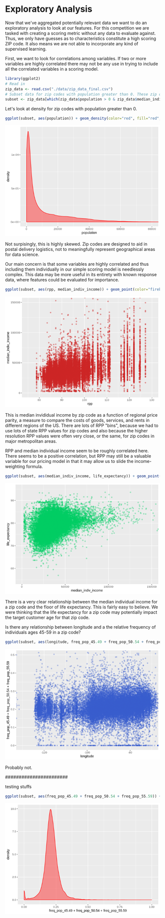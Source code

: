 Exploratory Analysis
================

Now that we've aggregated potentially relevant data we want to do an exploratory analysis to look at our features. For this competition we are tasked with creating a scoring metric without any data to evaluate against. Thus, we only have guesses as to characteristics constitute a high scoring ZIP code. It also means we are not able to incorporate any kind of supervised learning.

First, we want to look for correlations among variables. If two or more variables are highly correlated there may not be any use in trying to include all the correlated variables in a scoring model.

``` r
library(ggplot2)
# Read in
zip_data <- read.csv("./data/zip_data_final.csv")
# Subset data for zip codes with population greater than 0. These zip codes are not important for our scoring model
subset <- zip_data[which(zip_data$population > 0 & zip_data$median_indiv_income > 2000),]
```

Let's look at density for zip codes with population greater than 0.

``` r
ggplot(subset, aes(population)) + geom_density(color="red", fill="red", alpha=0.4) + theme(legend.position="none") + coord_cartesian(xlim=c(0,80000))
```

![](exploratory_analysis_files/figure-markdown_github/unnamed-chunk-2-1.png)

Not surpisingly, this is highly skewed. Zip codes are designed to aid in postal delivery logistics, not to meaningfully represent geographical areas for data science.

Our main concern is that some variables are highly correlated and thus including them individually in our simple scoring model is needlessly complex. This data may be more useful in its entirety with known response data, where features could be evaluated for importance.

``` r
ggplot(subset, aes(rpp, median_indiv_income)) + geom_point(color="firebrick3", fill="firebrick3", alpha=0.4) + coord_cartesian(xlim=c(75,130), ylim=c(0,150000))
```

![](exploratory_analysis_files/figure-markdown_github/unnamed-chunk-3-1.png)

This is median invididual income by zip code as a function of regional price parity, a measure to compare the costs of goods, services, and rents in different regions of the US. There are lots of RPP "bins", because we had to use lots of state RPP values for zip codes and also because the higher resolution RPP values were often very close, or the same, for zip codes in major metropolitan areas.

RPP and median individual income seem to be roughly correlated here. There seems to be a positive correlation, but RPP may still be a valuable variable for our pricing model in that it may allow us to slide the income-weighting formula.

``` r
ggplot(subset, aes(median_indiv_income, life_expectancy)) + geom_point(color="springgreen3", fill="springgreen3", alpha=0.3) + coord_cartesian(xlim=c(0,150000), ylim=c(55,95))
```

![](exploratory_analysis_files/figure-markdown_github/unnamed-chunk-4-1.png)

There is a very clear relationship between the median individual income for a zip code and the floor of life expectancy. This is fairly easy to believe. We were thinking that the life expectancy for a zip code may potentially impact the target customer age for that zip code.

Is there any relationship between longitude and a the relative frequency of individuals ages 45-59 in a zip code?

``` r
ggplot(subset, aes(longitude, freq_pop_45.49 + freq_pop_50.54 + freq_pop_55.59)) + geom_point(color="royalblue3", fill="royalblue3", alpha=0.3) + coord_cartesian(xlim=c(-130,-70), ylim=c(0,.5))
```

![](exploratory_analysis_files/figure-markdown_github/unnamed-chunk-5-1.png)

Probably not.

####################### 

testing stuffs

``` r
ggplot(subset, aes(freq_pop_45.49 + freq_pop_50.54 + freq_pop_55.59)) + geom_density(color="red", fill="red", alpha=0.4) + theme(legend.position="none")
```

![](exploratory_analysis_files/figure-markdown_github/unnamed-chunk-6-1.png)
